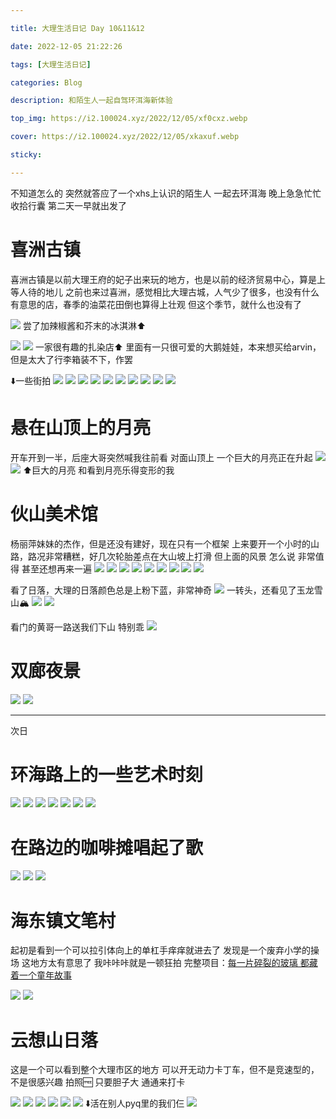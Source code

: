 ```yaml
---

title: 大理生活日记 Day 10&11&12

date: 2022-12-05 21:22:26

tags: [大理生活日记]

categories: Blog

description: 和陌生人一起自驾环洱海新体验

top_img: https://i2.100024.xyz/2022/12/05/xf0cxz.webp

cover: https://i2.100024.xyz/2022/12/05/xkaxuf.webp

sticky: 

---
```


不知道怎么的 突然就答应了一个xhs上认识的陌生人 一起去环洱海
晚上急急忙忙收拾行囊 第二天一早就出发了

# 喜洲古镇

喜洲古镇是以前大理王府的妃子出来玩的地方，也是以前的经济贸易中心，算是上等人待的地儿
之前也来过喜洲，感觉相比大理古城，人气少了很多，也没有什么有意思的店，春季的油菜花田倒也算得上壮观
但这个季节，就什么也没有了

![](https://i2.100024.xyz/2022/12/05/x8q099.webp)
尝了加辣椒酱和芥末的冰淇淋⬆️

![](https://i2.100024.xyz/2022/12/05/x9buok.webp)
![](https://i2.100024.xyz/2022/12/05/x9cuky.webp)
一家很有趣的扎染店⬆️
里面有一只很可爱的大鹅娃娃，本来想买给arvin，但是太大了行李箱装不下，作罢

⬇️一些街拍
![](https://i2.100024.xyz/2022/12/05/xaosz1.webp)
![](https://i2.100024.xyz/2022/12/05/xapbzg.webp)
![](https://i2.100024.xyz/2022/12/05/xaptc9.webp)
![](https://i2.100024.xyz/2022/12/05/xaqhym.webp)
![](https://i2.100024.xyz/2022/12/05/xar6wa.webp)
![](https://i2.100024.xyz/2022/12/05/xarplb.webp)
![](https://i2.100024.xyz/2022/12/05/xasfph.webp)
![](https://i2.100024.xyz/2022/12/05/xasz8g.webp)
![](https://i2.100024.xyz/2022/12/05/xatp4f.webp)
![](https://i2.100024.xyz/2022/12/05/xaubkw.webp)

# 悬在山顶上的月亮
开车开到一半，后座大哥突然喊我往前看
对面山顶上 一个巨大的月亮正在升起
![](https://i2.100024.xyz/2022/12/05/xbq8bq.webp)
![](https://i2.100024.xyz/2022/12/05/xbqu9b.webp)
⬆️巨大的月亮 和看到月亮乐得变形的我

# 伙山美术馆
杨丽萍妹妹的杰作，但是还没有建好，现在只有一个框架
上来要开一个小时的山路，路况非常糟糕，好几次轮胎差点在大山坡上打滑
但上面的风景 怎么说 非常值得 甚至还想再来一遍
![](https://i2.100024.xyz/2022/12/05/xd56xb.webp)
![](https://i2.100024.xyz/2022/12/05/xd6yfx.webp)
![](https://i2.100024.xyz/2022/12/05/xdh0qa.webp)
![](https://i2.100024.xyz/2022/12/05/xdiag4.webp)
![](https://i2.100024.xyz/2022/12/05/xdju8i.webp)
![](https://i2.100024.xyz/2022/12/05/xdl7z7.webp)
![](https://i2.100024.xyz/2022/12/05/xdncya.webp)
![](https://i2.100024.xyz/2022/12/05/xdnxgr.webp)
![](https://i2.100024.xyz/2022/12/05/xdpmta.webp)

看了日落，大理的日落颜色总是上粉下蓝，非常神奇
![](https://i2.100024.xyz/2022/12/05/xe8cpg.webp)
一转头，还看见了玉龙雪山🏔️
![](https://i2.100024.xyz/2022/12/05/xedo8k.webp)
![](https://i2.100024.xyz/2022/12/05/xeel5o.webp)

看门的黄哥一路送我们下山 特别乖
![](https://i2.100024.xyz/2022/12/05/xesu78.webp)

# 双廊夜景
![](https://i2.100024.xyz/2022/12/05/xf0cxz.webp)
![](https://i2.100024.xyz/2022/12/05/xf9d75.webp)

***
次日

# 环海路上的一些艺术时刻
![](https://i2.100024.xyz/2022/12/05/xfjmyy.webp)
![](https://i2.100024.xyz/2022/12/05/xfloml.webp)
![](https://i2.100024.xyz/2022/12/05/xfuses.webp)
![](https://i2.100024.xyz/2022/12/05/xfv6ox.webp)
![](https://i2.100024.xyz/2022/12/05/xfvobm.webp)
![](https://i2.100024.xyz/2022/12/05/xfwskv.webp)
![](https://i2.100024.xyz/2022/12/05/xfxjhx.webp)

# 在路边的咖啡摊唱起了歌
![](https://i2.100024.xyz/2022/12/05/xg65nd.webp)
![](https://i2.100024.xyz/2022/12/05/xggg3m.webp)
![](https://i2.100024.xyz/2022/12/05/xgh50l.webp)

# 海东镇文笔村

起初是看到一个可以拉引体向上的单杠手痒痒就进去了
发现是一个废弃小学的操场
这地方太有意思了 我咔咔咔就是一顿狂拍
完整项目：[每一片碎裂的玻璃 都藏着一个童年故事](https://yujonny.com/2022/12/05/海东镇文笔完小/)

![](https://i2.100024.xyz/2022/12/05/xgpdf1.webp)
![](https://i2.100024.xyz/2022/12/05/xha1cw.webp)


# 云想山日落
这是一个可以看到整个大理市区的地方
可以开无动力卡丁车，但不是竞速型的，不是很感兴趣
拍照🆓 只要胆子大 通通来打卡

![](https://i2.100024.xyz/2022/12/05/xk87fu.webp)
![](https://i2.100024.xyz/2022/12/05/xk8mmz.webp)
![](https://i2.100024.xyz/2022/12/05/xk9piv.webp)
![](https://i2.100024.xyz/2022/12/05/xka1gb.webp)
![](https://i2.100024.xyz/2022/12/05/xkaxuf.webp)
![](https://i2.100024.xyz/2022/12/05/xkc4s7.webp)
⬇️活在别人pyq里的我们仨
![](https://i2.100024.xyz/2022/12/05/xkmmf8.webp)
